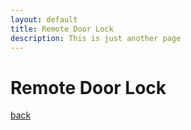 ```yaml
---
layout: default
title: Remote Door Lock
description: This is just another page
---
```


# Remote Door Lock



[back](../index.html)